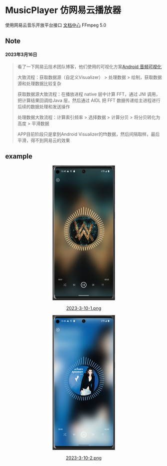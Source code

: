 # MusicPlayer 仿网易云播放器
使用网易云音乐开放平台接口 <a href="https://developer.music.163.com/st/developer/document?category=sandbox">文档中心</a>
FFmpeg 5.0

## Note

#### 2023年3月16日

> <p>看了一下网易云技术团队博客，他们使用的可视化方案<a href="https://mp.weixin.qq.com/s/Hx5pikOZJSkGDMH2VRnbyw">Android 音频可视化</a></p>
> <p>大致流程：获取数据源（自定义Visualizer） > 处理数据 > 绘制，获取数据源和处理数据比较复杂</p>
> <p>获取数据源大致流程：在播放进程 native 层中计算 FFT，通过 JNI 调用，把计算结果回调给Java 层，然后通过 AIDL 把 FFT 数据传递给主进程进行后续的数据处理和发送操作</p>
> <p>处理数据大致流程：计算索引频率 > 选择数据 > 计算分贝 > 将分贝转化为高度 > 平滑数据</p>
> <p>APP目前阶段只是拿到Android Visualizer的fft数据，然后间隔取样，最后平滑，得不到网易云的效果</p>

## example

<div align=center >
  <a href="#"><img style="width:200px" src="https://raw.githubusercontent.com/37166121/MusicPlayer/master/example/2023-3-10-1.png"><p>2023-3-10-1.png</p></a>
  <a href="#"><img style="width:200px" src="https://raw.githubusercontent.com/37166121/MusicPlayer/master/example/2023-3-10-2.png"><p>2023-3-10-2.png</p></a>
</div>